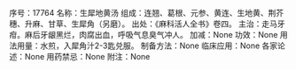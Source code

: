 序号：17764
名称：生犀地黄汤
组成：连翘、葛根、元参、黄连、生地黄、荆芥穗、升麻、甘草、生犀角（另磨）。
出处：《麻科活人全书》卷四。
主治：走马牙疳。麻后牙龈黑烂，肉腐出血，呼吸气息臭气冲人。
加减：None
功效：None
用法用量：水煎，入犀角汁2-3匙兑服。
制备方法：None
临床应用：None
各家论述：None
用药禁忌：None
附注：None
